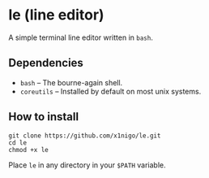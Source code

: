 # le (line editor)

A simple terminal line editor written in `bash`.

## Dependencies

- `bash` &ndash; The bourne-again shell.
- `coreutils` &ndash; Installed by default on most unix systems.

## How to install

```
git clone https://github.com/x1nigo/le.git
cd le
chmod +x le
```

Place `le` in any directory in your `$PATH` variable.
